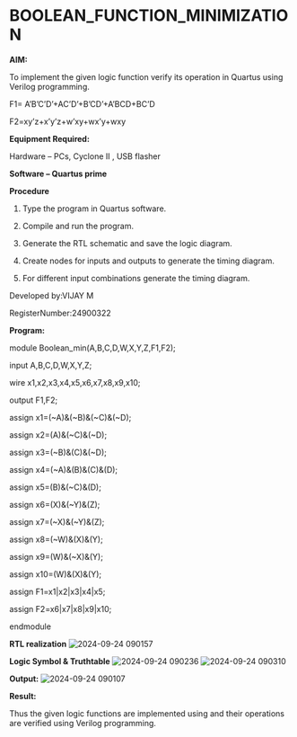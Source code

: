 # BOOLEAN_FUNCTION_MINIMIZATION

**AIM:**

To implement the given logic function verify its operation in Quartus using Verilog programming.

F1= A’B’C’D’+AC’D’+B’CD’+A’BCD+BC’D 

F2=xy’z+x’y’z+w’xy+wx’y+wxy

**Equipment Required:**

Hardware – PCs, Cyclone II , USB flasher

**Software – Quartus prime**


**Procedure**

1.	Type the program in Quartus software.

2.	Compile and run the program.

3.	Generate the RTL schematic and save the logic diagram.

4.	Create nodes for inputs and outputs to generate the timing diagram.

5.	For different input combinations generate the timing diagram.


Developed by:VIJAY M


RegisterNumber:24900322


**Program:**

module Boolean_min(A,B,C,D,W,X,Y,Z,F1,F2);

input A,B,C,D,W,X,Y,Z;

wire x1,x2,x3,x4,x5,x6,x7,x8,x9,x10;

output F1,F2;

assign x1=(~A)&(~B)&(~C)&(~D);

assign x2=(A)&(~C)&(~D);

assign x3=(~B)&(C)&(~D);

assign x4=(~A)&(B)&(C)&(D);

assign x5=(B)&(~C)&(D);

assign x6=(X)&(~Y)&(Z);

assign x7=(~X)&(~Y)&(Z);

assign x8=(~W)&(X)&(Y);

assign x9=(W)&(~X)&(Y);

assign x10=(W)&(X)&(Y);

assign F1=x1|x2|x3|x4|x5;

assign F2=x6|x7|x8|x9|x10;

endmodule

**RTL realization**
![2024-09-24 090157](https://github.com/user-attachments/assets/d2744dd1-c428-4ec7-9276-a7a946de3701)


**Logic Symbol & Truthtable**
![2024-09-24 090236](https://github.com/user-attachments/assets/4a031cba-0300-40f4-ba72-e721ac636404)
![2024-09-24 090310](https://github.com/user-attachments/assets/2f18ec09-f41f-4ceb-92e5-74be317a1239)

**Output:**
![2024-09-24 090107](https://github.com/user-attachments/assets/7b26fcc0-4496-4b9c-b194-7cb6e141fcd7)


**Result:**

Thus the given logic functions are implemented using and their operations are verified using Verilog programming.

